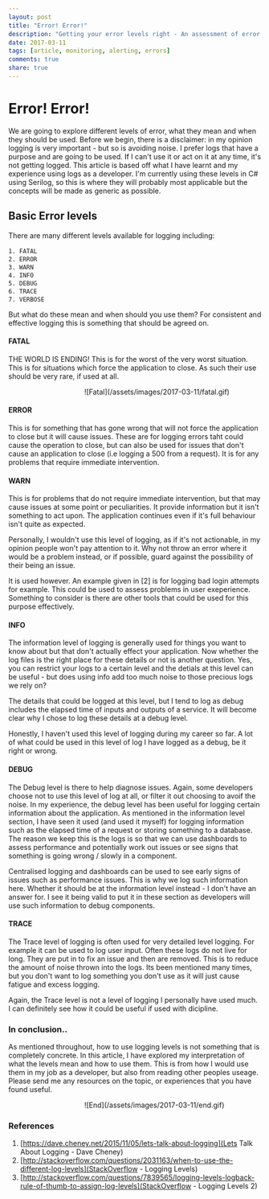 ```yaml
---
layout: post
title: "Error! Error!"
description: "Getting your error levels right - An assessment of error levels and what they mean"
date: 2017-03-11
tags: [article, monitoring, alerting, errors]
comments: true
share: true
---
```


# Error! Error!

We are going to explore different levels of error, what they mean and when they should be used. Before we begin, there is a disclaimer: in my 
opinion logging is very important - but so is avoiding noise. I prefer logs that have a purpose and are going to be used. If I can't use it or
act on it at any time, it's not getting logged. This article is based off what I have learnt and my experience using logs as a developer. I'm 
currently using these levels in C# using Serilog, so this is where they will probably most applicable but the concepts will be made as generic
 as possible.

## Basic Error levels

There are many different levels available for logging including:

```
1. FATAL
2. ERROR
3. WARN
4. INFO
5. DEBUG
6. TRACE 
7. VERBOSE
```

But what do these mean and when should you use them? For consistent and effective logging this is something that should be agreed on.

#### FATAL

THE WORLD IS ENDING! This is for the worst of the very worst situation. This is for situations which force the application to close.
As such their use should be very rare, if used at all. 

<div style="align:center; width:300px; margin-left: 30%;" markdown="1">
![Fatal](/assets/images/2017-03-11/fatal.gif)
</div>

#### ERROR

This is for something that has gone wrong that will not force the application to close but it will cause issues. These are for logging errors 
taht could cause the operation to close, but can also be used for issues that don't cause an application to close (i.e logging a 500 from a request). 
It is for any problems that require immediate intervention. 

#### WARN

This is for problems that do not require immediate intervention, but that may cause issues at some point or peculiarities. It provide information
but it isn't something to act upon. The application continues even if it's full behaviour isn't quite as expected.

Personally, I wouldn't use this level of logging, as if it's not actionable, in my opinion people won't pay attention to it. Why not throw an error 
where it would be a problem instead, or if possible, guard against the possibility of their being an issue. 

It is used however. An example given in [2] is for logging bad login attempts for example. This could be used to assess problems in user exeperience.
Something to consider is there are other tools that could be used for this purpose effectively.

#### INFO

The information level of logging is generally used for things you want to know about but that don't actually effect your application. Now whether the 
log files is the right place for these details or not is another question. Yes, you can restrict your logs to a certain level and the detials at this level 
can be useful - but does using info add too much noise to those precious logs we rely on?

The details that could be logged at this level, but I tend to log as debug includes the elapsed time of inputs and outputs of a service. It will become clear
why I chose to log these details at a debug level.

Honestly, I haven't used this level of logging during my career so far. A lot of what could be used in this level of log I have logged as a debug, be
 it right or wrong.

#### DEBUG

The Debug level is there to help diagnose issues. Again, some developers choose not to use this level of log at all, or filter it out choosing to avoif the noise.
In my experience, the debug level has been useful for logging certain information about the application. As mentioned in the information level section, I have seen 
it used (and used it myself) for logging information such as the elapsed time of a request or storing something to a database. The reason we keep this is the logs is 
so that we can use dashboards to assess performance and potentially work out issues or see signs that something is going wrong / slowly in a component. 

Centralised logging and dashboards can be used to see early signs of issues such as performance issues. This is why we log such information here. Whether it should 
be at the information level instead - I don't have an answer for. I see it being valid to put it in these section as developers will use such information to debug 
components. 

#### TRACE

The Trace level of logging is often used for very detailed level logging. For example it can be used to log user input. Often these logs do not live for long. They are
put in to fix an issue and then are removed. This is to reduce the amount of noise thrown into the logs. Its been mentioned many times, but you don't want to log something 
you don't use as it will just cause fatigue and excess logging.

Again, the Trace level is not a level of logging I personally have used much. I can definitely see how it could be useful if used with dicipline.

### In conclusion..

As mentioned throughout, how to use logging levels is not something that is completely concrete. In this article, I have explored my interpretation of
what the levels mean and how to use them. This is from how I would use them in my job as a developer, but also from reading other peoples useage. Please send me any 
resources on the topic, or experiences that you have found useful.

<div style="align:center; width:300px; margin-left: 30%;" markdown="1">
![End](/assets/images/2017-03-11/end.gif)
</div>

### References

1. [https://dave.cheney.net/2015/11/05/lets-talk-about-logging](Lets Talk About Logging - Dave Cheney)
2. [http://stackoverflow.com/questions/2031163/when-to-use-the-different-log-levels](StackOverflow - Logging Levels)
3. [http://stackoverflow.com/questions/7839565/logging-levels-logback-rule-of-thumb-to-assign-log-levels](StackOverflow - Logging Levels 2)